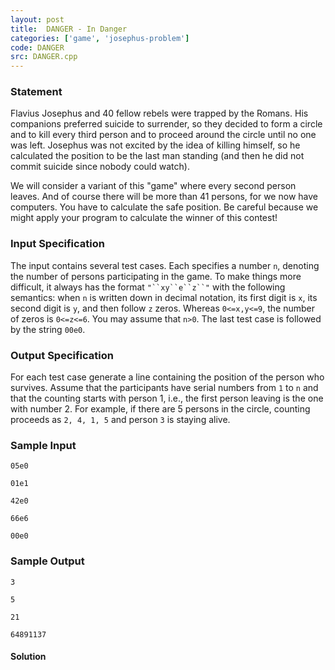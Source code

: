 ```yaml
---
layout: post
title:  DANGER - In Danger
categories: ['game', 'josephus-problem']
code: DANGER
src: DANGER.cpp
---
```


### **Statement**

Flavius Josephus and 40 fellow rebels were trapped by the Romans. His
companions preferred suicide to surrender, so they decided to form a circle
and to kill every third person and to proceed around the circle until no one
was left. Josephus was not excited by the idea of killing himself, so he
calculated the position to be the last man standing (and then he did not
commit suicide since nobody could watch).

We will consider a variant of this "game" where every second person leaves.
And of course there will be more than 41 persons, for we now have computers.
You have to calculate the safe position. Be careful because we might apply
your program to calculate the winner of this contest!

### Input Specification

The input contains several test cases. Each specifies a number `n`, denoting
the number of persons participating in the game. To make things more
difficult, it always has the format `"``xy``e``z``"` with the following
semantics: when `n` is written down in decimal notation, its first digit is
`x`, its second digit is `y`, and then follow `z` zeros. Whereas `0<=x,y<=9`,
the number of zeros is `0<=z<=6`. You may assume that `n>0`. The last test
case is followed by the string `00e0`.

### Output Specification

For each test case generate a line containing the position of the person who
survives. Assume that the participants have serial numbers from `1` to `n` and
that the counting starts with person 1, i.e., the first person leaving is the
one with number 2. For example, if there are 5 persons in the circle, counting
proceeds as `2, 4, 1, 5` and person `3` is staying alive.

### Sample Input

    
    
    05e0
    01e1
    42e0
    66e6
    00e0
    

### Sample Output

    
    
    3
    5
    21
    64891137
    



#### **Solution**




